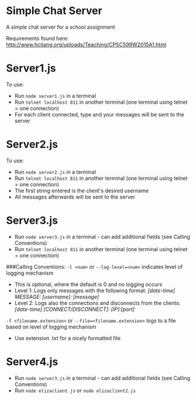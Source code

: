 # Simple Chat Server
A simple chat server for a school assignment

Requirements found here: http://www.hcitang.org/uploads/Teaching/CPSC599W2015A1.html

# Server1.js
To use:
- Run `node server1.js` in a terminal
- Run `telnet localhost 811`  in another terminal (one terminal using telnet = one connection)
- For each client connected, type and your messages will be sent to the server

# Server2.js
To use:
- Run `node server2.js` in a terminal
- Run `telnet localhost 811`  in another terminal (one terminal using telnet = one connection)
- The first string entered is the client's desired username
- All messages afterwards will be sent to the server
 
# Server3.js
- Run `node server3.js` in a terminal - can add additional fields (see Calling Conventions)
- Run `telnet localhost 811`  in another terminal (one terminal using telnet = one connection)

###Calling Conventions:
`-l <num>` or `--log-level=<num>` indicates level of logging mechanism
- This is optional, where the default is 0 and no logging occurs
- Level 1: Logs only messages with the following format: _[date-time] MESSAGE: [username]: [message]_
- Level 2: Logs also the connections and disconnects from the clients: _[date-time] [CONNECT/DISCONNECT]: [IP]:[port]_

`-f <filename.extension>` or `--file=<filename.extension>` logs to a file based on level of logging mechanism
- Use extension .txt for a nicely formatted file

# Server4.js
- Run `node server3.js` in a terminal - can add additional fields (see Calling Conventions)
- Run `node elizaclient.js` or `node elizaclient2.js`
